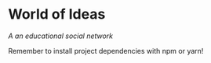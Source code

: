 # World of Ideas

_A an educational social network_

Remember to install project dependencies with npm or yarn!